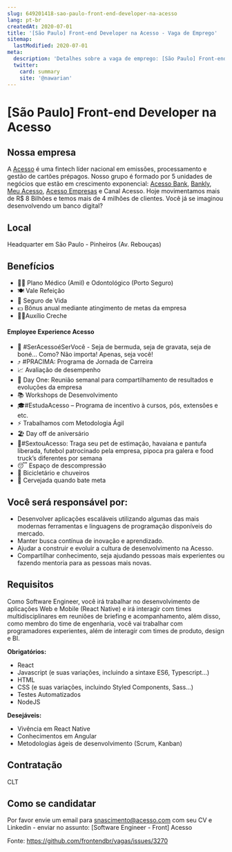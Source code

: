 ```yaml
---
slug: 649201418-sao-paulo-front-end-developer-na-acesso
lang: pt-br
createdAt: 2020-07-01
title: '[São Paulo] Front-end Developer na Acesso - Vaga de Emprego'
sitemap:
  lastModified: 2020-07-01
meta:
  description: 'Detalhes sobre a vaga de emprego: [São Paulo] Front-end Developer na Acesso'
  twitter:
    card: summary
    site: '@nawarian'
---
```


# [São Paulo] Front-end Developer na Acesso

<!-- 
==================================================
POR FAVOR, SÓ POSTE SE A VAGA FOR PARA FRONT-END!

Não faça distinção de gênero no título da vaga.

Use: "Front-End Developer" ao invés de 
"Desenvolvedor Front-End" \o/

Exemplo: `[São Paulo] Front-End Developer na NOME DA EMPRESA`
==================================================
-->

## Nossa empresa

A [Acesso](https://www.acesso.com/) é uma fintech líder nacional em emissões, processamento e gestão de cartões prépagos.
Nosso grupo é formado por 5 unidades de negócios que estão em crescimento exponencial: [Acesso Bank](https://acessobank.com.br/), [Bankly](https://www.bankly.com.br/), [Meu Acesso](https://www.meuacesso.com.br/), [Acesso Empresas](https://www.acessoempresas.com.br/) e Canal Acesso. 
Hoje movimentamos mais de R$ 8 Bilhões e temos mais de 4 milhões de clientes.
Você já se imaginou desenvolvendo um banco digital?


## Local

Headquarter em São Paulo - Pinheiros (Av. Rebouças)

## Benefícios

- 👨‍⚕ Plano Médico (Amil) e Odontológico (Porto Seguro)
- 🍽 Vale Refeição 
- 🏥 Seguro de Vida
- 💵 Bônus anual mediante atingimento de metas da empresa
- 👶🏽Auxílio Creche

#### Employee Experience Acesso

- 👔 #SerAcessoéSerVocê - Seja de bermuda, seja de gravata, seja de boné... Como? Não importa! Apenas, seja você!
- ⤴ #PRACIMA: Programa de Jornada de Carreira
- 📈 Avaliação de desempenho
- 📅 Day One: Reunião semanal para compartilhamento de resultados e evoluções da empresa
- 📚 Workshops de Desenvolvimento
- 🎓#EstudaAcesso – Programa de incentivo à cursos, pós, extensões e etc.
- ⚡ Trabalhamos com Metodologia Ágil 
- 🏖 Day off de aniversário
- 🎉#SextouAcesso: Traga seu pet de estimação, havaiana e pantufa liberada, futebol patrocinado pela empresa, pipoca pra galera e food truck’s diferentes por semana 
- 😴 Espaço de descompressão 
- 🚴 Bicicletário e chuveiros
- 🍺 Cervejada quando bate meta


## Você será responsável por:

- Desenvolver aplicações escaláveis utilizando algumas das mais modernas ferramentas e linguagens de programação disponíveis do mercado. 
- Manter busca contínua de inovação e aprendizado.
- Ajudar a construir e evoluir a cultura de desenvolvimento na Acesso.
- Compartilhar conhecimento, seja ajudando pessoas mais experientes ou fazendo mentoria para as pessoas mais novas. 

## Requisitos

Como Software Engineer, você irá trabalhar no desenvolvimento de aplicações Web e Mobile (React Native) e irá interagir com times multidisciplinares em reuniões de briefing e acompanhamento, além disso, como membro do time de engenharia, você vai trabalhar com programadores experientes, além de interagir com times de produto, design e BI.

**Obrigatórios:**
- React
- Javascript (e suas variações, incluindo a sintaxe ES6, Typescript...)
- HTML
- CSS (e suas variações, incluindo Styled Components, Sass...)
- Testes Automatizados
- NodeJS

**Desejáveis:**
- Vivência em React Native
- Conhecimentos em Angular
- Metodologias ágeis de desenvolvimento (Scrum, Kanban)

## Contratação

CLT

## Como se candidatar

Por favor envie um email para snascimento@acesso.com com seu CV e Linkedin - enviar no assunto: [Software Engineer - Front] Acesso


Fonte: https://github.com/frontendbr/vagas/issues/3270